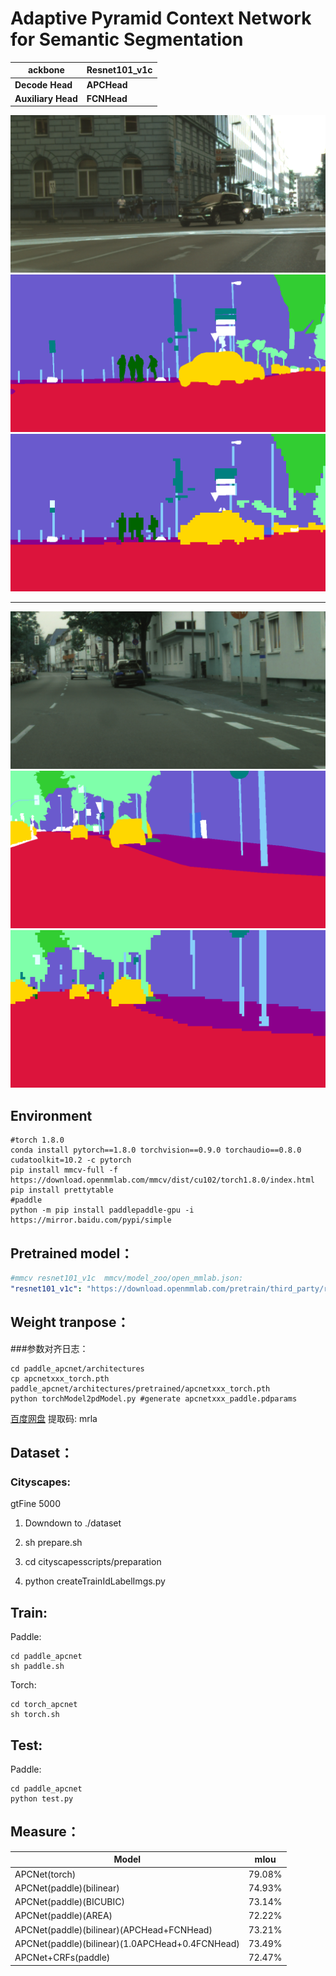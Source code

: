 # Adaptive Pyramid Context Network for Semantic Segmentation



| **ackbone**        | **Resnet101_v1c** |
| ------------------ | ----------------- |
| **Decode Head**    | **APCHead**       |
| **Auxiliary Head** | **FCNHead**       |

![source](./img/1.png) ![gt](./img/1-gt.png) ![pre](./img/1-pre.png)

***
![source](./img/2.png) ![gt](./img/2-gt.png) ![pre](./img/2-pre.png)
## Environment

```shell
#torch 1.8.0
conda install pytorch==1.8.0 torchvision==0.9.0 torchaudio==0.8.0 cudatoolkit=10.2 -c pytorch
pip install mmcv-full -f https://download.openmmlab.com/mmcv/dist/cu102/torch1.8.0/index.html
pip install prettytable
#paddle
python -m pip install paddlepaddle-gpu -i https://mirror.baidu.com/pypi/simple
```





## Pretrained model：

```yml
#mmcv resnet101_v1c  mmcv/model_zoo/open_mmlab.json:
"resnet101_v1c": "https://download.openmmlab.com/pretrain/third_party/resnet101_v1c-e67eebb6.pth"
```



## Weight tranpose：

###参数对齐日志：

```shell
cd paddle_apcnet/architectures
cp apcnetxxx_torch.pth paddle_apcnet/architectures/pretrained/apcnetxxx_torch.pth
python torchModel2pdModel.py #generate apcnetxxx_paddle.pdparams
```
[百度网盘](https://pan.baidu.com/s/189PaYKvoN2SSQLisOoTvqw)
提取码: mrla 


## Dataset：

### Cityscapes:

gtFine 5000

1. Downdown to ./dataset

2. sh prepare.sh
3. cd cityscapesscripts/preparation
4. python createTrainIdLabelImgs.py





## Train:

Paddle:

```shell
cd paddle_apcnet
sh paddle.sh
```



Torch:

```shell
cd torch_apcnet
sh torch.sh
```



## Test:

Paddle:

```shell
cd paddle_apcnet
python test.py
```





## Measure：

| Model               | mIou   |
| ------------------- | ------ |
| APCNet(torch)       | 79.08% |
| APCNet(paddle)(bilinear)      | 74.93% |
| APCNet(paddle)(BICUBIC)      | 73.14% |
| APCNet(paddle)(AREA)      | 72.22% |
| APCNet(paddle)(bilinear)(APCHead+FCNHead)| 73.21% |
| APCNet(paddle)(bilinear)(1.0APCHead+0.4FCNHead)| 73.49% |
| APCNet+CRFs(paddle) | 72.47% |



